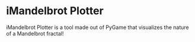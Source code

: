 # iMandelbrot Plotter
iMandelbrot Plotter is a tool made out of PyGame that visualizes the nature of a Mandelbrot fractal!
